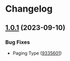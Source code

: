 # Changelog

## [1.0.1](https://github.com/kartoffelkraft/email-octopus-ts/compare/v1.0.0...v1.0.1) (2023-09-10)


### Bug Fixes

* Paging Type ([9335601](https://github.com/kartoffelkraft/email-octopus-ts/commit/933560192c1b9dbc1242e33d25f72203546f84e6))

